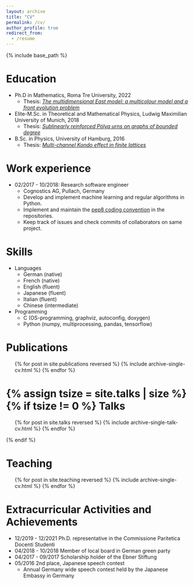 ```yaml
---
layout: archive
title: "CV"
permalink: /cv/
author_profile: true
redirect_from:
  - /resume
---
```


{% include base_path %}

Education
======
* Ph.D in Mathematics, Roma Tre University, 2022
   * Thesis: [_The multidimensional East model: a multicolour model and a front
   evolution problem_](/theses/phd-thesis)
* Elite-M.Sc. in Theoretical and Mathematical Physics, Ludwig Maximilian University of Munich, 2018
   * Thesis: [_Sublinearly reinforced Pólya urns on graphs of bounded degree_]({{base_path}}/theses/master-thesis)
* B.Sc. in Physics, University of Hamburg, 2016
   * Thesis: [_Multi-channel Kondo effect in finite lattices_]({{base_path}}/theses/bachelor-thesis)

Work experience
======
* 02/2017 - 10/2018: Research software engineer
  * Cognostics AG, Pullach, Germany
  * Develop and implement machine learning and regular algorithms in Python.
  * Implement and maintain the [pep8 coding convention](https://pep8.org/) in the repositories.
  * Keep track of issues and check commits of collaborators on same project.

Skills
======
* Languages
  * German (native)
  * French (native)
  * English (fluent)
  * Japanese (fluent)
  * Italian (fluent)
  * Chinese (intermediate)
* Programming
  * C (OS-programming, graphviz, autoconfig, doxygen)
  * Python (numpy, multiprocessing, pandas, tensorflow)

Publications
======
  <ul>{% for post in site.publications reversed %}
    {% include archive-single-cv.html %}
  {% endfor %}</ul>
  
{% assign tsize = site.talks | size %}
{% if tsize != 0 %}
Talks
======
  <ul>{% for post in site.talks reversed %}
    {% include archive-single-talk-cv.html %}
  {% endfor %}</ul>
{% endif %}
  
Teaching
======
  <ul>{% for post in site.teaching reversed %}
    {% include archive-single-cv.html %}
  {% endfor %}</ul>
  
Extracurricular Activities and Achievements
======
* 12/2019 - 12/2021 Ph.D. representative in the Commissione Paritetica Docenti Studenti
* 04/2018 - 10/2018 Member of local board in German green party
* 04/2017 - 09/2017 Scholarship holder of the Ebner Stiftung
* 05/2016 2nd place, Japanese speech contest
   * Annual Germany wide speech contest held by the Japanese Embassy in Germany
